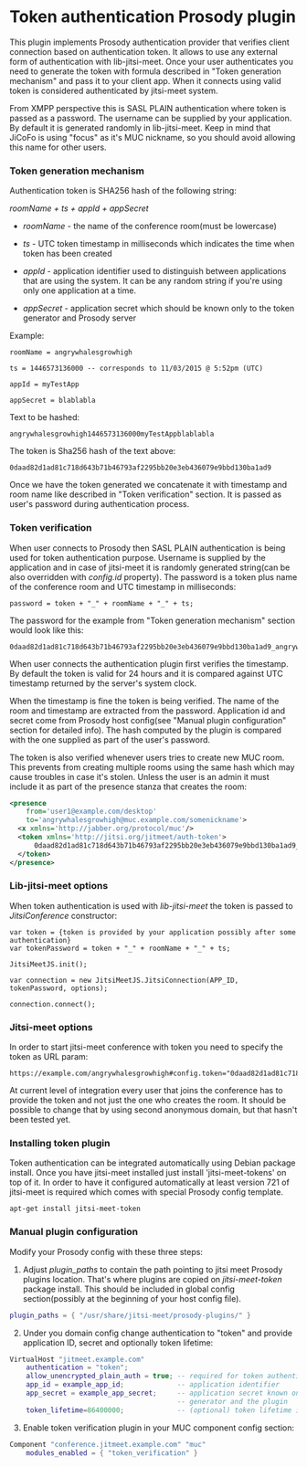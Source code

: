 Token authentication Prosody plugin
==================

This plugin implements Prosody authentication provider that verifies client connection based on authentication token.
It allows to use any external form of authentication with lib-jitsi-meet. Once your user authenticates you need to
generate the token with formula described in "Token generation mechanism" and pass it to your client app. When it
connects using valid token is considered authenticated by jitsi-meet system.

From XMPP perspective this is SASL PLAIN authentication where token is passed as a password. The username can be
supplied by your application. By default it is generated randomly in lib-jitsi-meet. Keep in mind that JiCoFo is using
"focus" as it's MUC nickname, so you should avoid allowing this name for other users. 

### Token generation mechanism

Authentication token is SHA256 hash of the following string:

*roomName + ts + appId + appSecret*

- *roomName* - the name of the conference room(must be lowercase)

- *ts* - UTC token timestamp in milliseconds which indicates the time when token has been created

- *appId* - application identifier used to distinguish between applications that are using the system. It can be any random string if you're using only one application at a time.
         
- *appSecret* - application secret which should be known only to the token generator and Prosody server

Example:

```
roomName = angrywhalesgrowhigh

ts = 1446573136000 -- corresponds to 11/03/2015 @ 5:52pm (UTC)

appId = myTestApp

appSecret = blablabla
```

Text to be hashed:

```
angrywhalesgrowhigh1446573136000myTestAppblablabla
```

The token is Sha256 hash of the text above:

```
0daad82d1ad81c718d643b71b46793af2295bb20e3eb436079e9bbd130ba1ad9
```

Once we have the token generated we concatenate it with timestamp and room name like described in "Token verification"
section. It is passed as user's password during authentication process.

### Token verification

When user connects to Prosody then SASL PLAIN authentication is being used for token authentication purpose. Username is supplied by the application and in case of jitsi-meet it is randomly generated string(can be also overridden with *config.id* property). The password is a token plus name of the conference room and UTC timestamp in milliseconds: 

```
password = token + "_" + roomName + "_" + ts;
```

The password for the example from "Token generation mechanism" section would look like this:

```
0daad82d1ad81c718d643b71b46793af2295bb20e3eb436079e9bbd130ba1ad9_angrywhalesgrowhigh_1446573136000
```

When user connects the authentication plugin first verifies the timestamp. By default the token is valid for 24 hours
and it is compared against UTC timestamp returned by the server's system clock.

When the timestamp is fine the token is being verified. The name of the room and timestamp are extracted from the
password. Application id and secret come from Prosody host config(see "Manual plugin configuration" section for detailed
info). The hash computed by the plugin is compared with the one supplied as part of the user's password.

The token is also verified whenever users tries to create new MUC room. This prevents from creating multiple rooms using
the same hash which may cause troubles in case it's stolen. Unless the user is an admin it must include it as part of
the presence stanza that creates the room:

```xml
<presence
    from='user1@example.com/desktop'
    to='angrywhalesgrowhigh@muc.example.com/somenickname'>
  <x xmlns='http://jabber.org/protocol/muc'/>
  <token xmlns='http://jitsi.org/jitmeet/auth-token'>
      0daad82d1ad81c718d643b71b46793af2295bb20e3eb436079e9bbd130ba1ad9_angrywhalesgrowhigh_1446573136000
  </token>
</presence>
```

### Lib-jitsi-meet options

When token authentication is used with *lib-jitsi-meet* the token is passed to *JitsiConference* constructor:

```
var token = {token is provided by your application possibly after some authentication}
var tokenPassword = token + "_" + roomName + "_" + ts;

JitsiMeetJS.init();

var connection = new JitsiMeetJS.JitsiConnection(APP_ID, tokenPassword, options);

connection.connect();
```

### Jitsi-meet options

In order to start jitsi-meet conference with token you need to specify the token as URL param:
```
https://example.com/angrywhalesgrowhigh#config.token="0daad82d1ad81c718d643b71b46793af2295bb20e3eb436079e9bbd130ba1ad9_angrywhalesgrowhigh_1446573136000"
```
At current level of integration every user that joins the conference has to provide the token and not just the one who
creates the room. It should be possible to change that by using second anonymous domain, but that hasn't been tested
yet.

### Installing token plugin

Token authentication can be integrated automatically using Debian package install. Once you have jitsi-meet installed
just install 'jitsi-meet-tokens' on top of it. In order to have it configured automatically at least version 721 of
jitsi-meet is required which comes with special Prosody config template.
```
apt-get install jitsi-meet-token
```

### Manual plugin configuration

Modify your Prosody config with these three steps:

1. Adjust *plugin_paths* to contain the path pointing to jitsi meet Prosody plugins location. That's where plugins are copied on *jitsi-meet-token* package install. This should be included in global config section(possibly at the beginning of your host config file).

```lua
plugin_paths = { "/usr/share/jitsi-meet/prosody-plugins/" }
```

2. Under you domain config change authentication to "token" and provide application ID, secret and optionally token lifetime:

```lua
VirtualHost "jitmeet.example.com"
    authentication = "token";
    allow_unencrypted_plain_auth = true; -- required for token authentication to work
    app_id = example_app_id;             -- application identifier
    app_secret = example_app_secret;     -- application secret known only to your token
    									 -- generator and the plugin
    token_lifetime=86400000;             -- (optional) token lifetime in milliseconds
``` 

3. Enable token verification plugin in your MUC component config section:

```lua
Component "conference.jitmeet.example.com" "muc"
    modules_enabled = { "token_verification" }
```